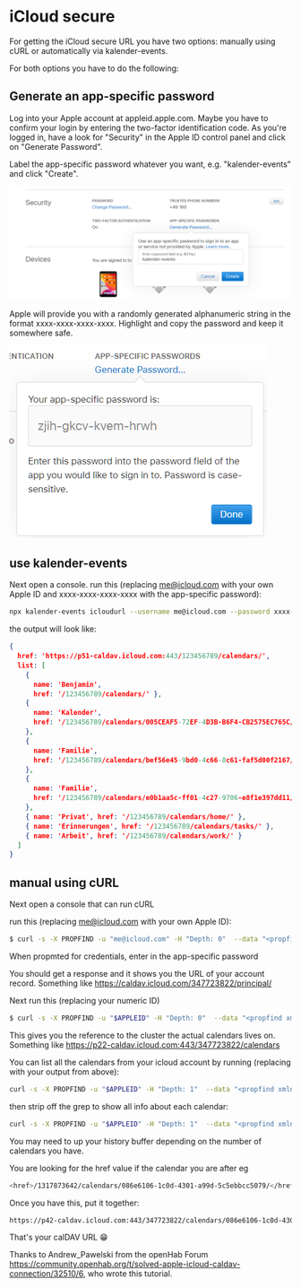 # iCloud secure

For getting the iCloud secure URL you have two options: manually using cURL or automatically via kalender-events.

For both options you have to do the following:

## Generate an app-specific password

Log into your Apple account at appleid.apple.com. Maybe you have to confirm your login by entering the two-factor identification code.
As you're logged in, have a look for "Security" in the Apple ID control panel and click on "Generate Password".

Label the app-specific password whatever you want, e.g. "kalender-events" and click "Create".

![generate_password](https://github.com/naimo84/kalender-events/raw/docs/docs/examples/generate_password.png)

Apple will provide you with a randomly generated alphanumeric string in the format xxxx-xxxx-xxxx-xxxx. Highlight and copy the password and keep it somewhere safe.

![generate_password](https://github.com/naimo84/kalender-events/raw/docs/docs/examples/generate_password_2.png)  

## use kalender-events

Next open a console.
run this (replacing me@icloud.com with your own Apple ID and xxxx-xxxx-xxxx-xxxx with the app-specific password):

```sh
npx kalender-events icloudurl --username me@icloud.com --password xxxx-xxxx-xxxx-xxxx 
```

the output will look like: 

```json
{
  href: 'https://p51-caldav.icloud.com:443/123456789/calendars/',
  list: [
    { 
      name: 'Benjamin', 
      href: '/123456789/calendars/' },
    {
      name: 'Kalender',
      href: '/123456789/calendars/005CEAF5-72EF-4D3B-B6F4-CB2575EC765C/'
    },
    {
      name: 'Familie',
      href: '/123456789/calendars/bef56e45-9bd0-4c66-8c61-faf5d00f2167/'
    },
    {
      name: 'Familie',
      href: '/123456789/calendars/e0b1aa5c-ff01-4c27-9706-e8f1e397dd11/'
    },
    { name: 'Privat', href: '/123456789/calendars/home/' },
    { name: 'Erinnerungen', href: '/123456789/calendars/tasks/' },
    { name: 'Arbeit', href: '/123456789/calendars/work/' }
  ]
}
```

## manual using cURL
  
Next open a console that can run cURL

run this (replacing me@icloud.com with your own Apple ID):

```sh
$ curl -s -X PROPFIND -u "me@icloud.com" -H "Depth: 0"  --data "<propfind xmlns='DAV:'><prop><current-user-principal/></prop></propfind>"  https://caldav.icloud.com/
```

When propmted for credentials, enter in the app-specific password

You should get a response and it shows you the URL of your account record.
Something like <https://caldav.icloud.com/347723822/principal/>

Next run this (replacing your numeric ID)

```sh
$ curl -s -X PROPFIND -u "$APPLEID" -H "Depth: 0"  --data "<propfind xmlns='DAV:' xmlns:cd='urn:ietf:params:xml:ns:caldav'><prop><cd:calendar-home-set/></prop></propfind>" https://caldav.icloud.com/347723822/principal/
```

This gives you the reference to the cluster the actual calendars lives on.
Something like <https://p22-caldav.icloud.com:443/347723822/calendars>

You can list all the calendars from your icloud account by running (replacing with your output from above):

```sh
curl -s -X PROPFIND -u "$APPLEID" -H "Depth: 1"  --data "<propfind xmlns='DAV:'><prop><displayname/></prop></propfind>"  https://p42-caldav.icloud.com:443/347723822/calendars/ | grep displayname
```

then strip off the grep to show all info about each calendar:

```sh
curl -s -X PROPFIND -u "$APPLEID" -H "Depth: 1"  --data "<propfind xmlns='DAV:'><prop><displayname/></prop></propfind>"  https://p42-caldav.icloud.com:443/347723822/calendars/
```

You may need to up your history buffer depending on the number of calendars you have.

You are looking for the href value if the calendar you are after eg

```sh
<href>/1317873642/calendars/086e6106-1c0d-4301-a99d-5c5ebbcc5079/</href>
```

Once you have this, put it together:

```sh
https://p42-caldav.icloud.com:443/347723822/calendars/086e6106-1c0d-4301-a99d-5c5ebbcc5079/
```

That's your calDAV URL :grin:

Thanks to Andrew_Pawelski from the openHab Forum <https://community.openhab.org/t/solved-apple-icloud-caldav-connection/32510/6>, who wrote this tutorial.
